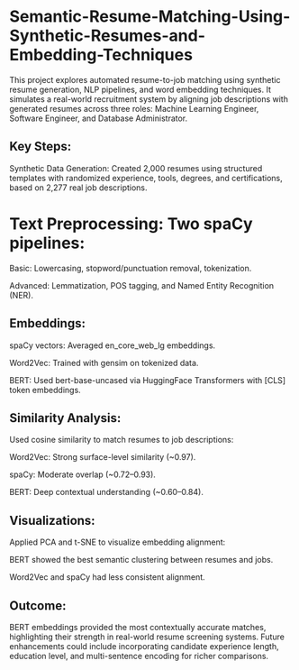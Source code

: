 # Semantic-Resume-Matching-Using-Synthetic-Resumes-and-Embedding-Techniques

This project explores automated resume-to-job matching using synthetic resume generation, NLP pipelines, and word embedding techniques. It simulates a real-world recruitment system by aligning job descriptions with generated resumes across three roles: Machine Learning Engineer, Software Engineer, and Database Administrator.

## Key Steps:
Synthetic Data Generation: Created 2,000 resumes using structured templates with randomized experience, tools, degrees, and certifications, based on 2,277 real job descriptions.

# Text Preprocessing: Two spaCy pipelines:

 Basic: Lowercasing, stopword/punctuation removal, tokenization.

 Advanced: Lemmatization, POS tagging, and Named Entity Recognition (NER).

## Embeddings:

spaCy vectors: Averaged en_core_web_lg embeddings.

Word2Vec: Trained with gensim on tokenized data.

BERT: Used bert-base-uncased via HuggingFace Transformers with [CLS] token embeddings.

## Similarity Analysis:
Used cosine similarity to match resumes to job descriptions:

Word2Vec: Strong surface-level similarity (~0.97).

spaCy: Moderate overlap (~0.72–0.93).

BERT: Deep contextual understanding (~0.60–0.84).

## Visualizations:
Applied PCA and t-SNE to visualize embedding alignment:

BERT showed the best semantic clustering between resumes and jobs.

Word2Vec and spaCy had less consistent alignment.

## Outcome:
BERT embeddings provided the most contextually accurate matches, highlighting their strength in real-world resume screening systems. Future enhancements could include incorporating candidate experience length, education level, and multi-sentence encoding for richer comparisons.
